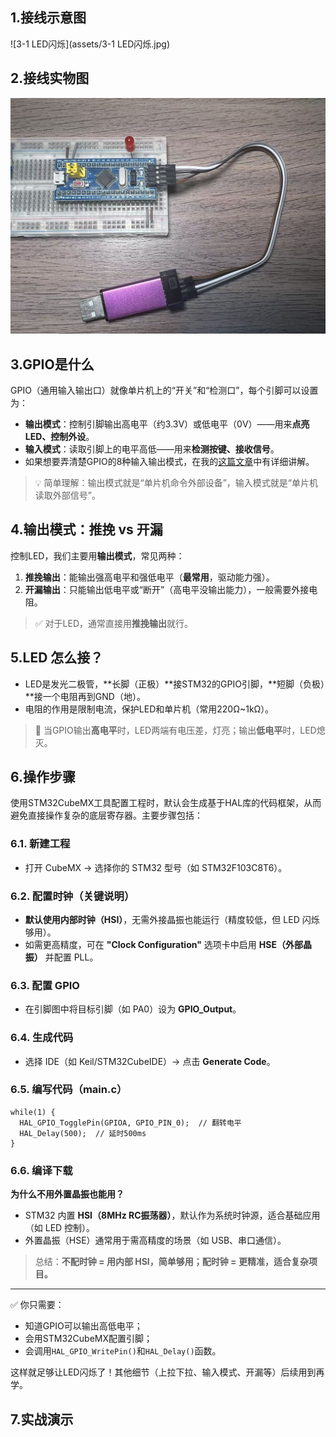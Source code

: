 ## 1.接线示意图

![3-1 LED闪烁](assets/3-1 LED闪烁.jpg)

## 2.接线实物图

![微信图片_20250909223013_67_8](assets/微信图片_20250909223013_67_8.jpg)

## 3.GPIO是什么

GPIO（通用输入输出口）就像单片机上的“开关”和“检测口”，每个引脚可以设置为：

- **输出模式**：控制引脚输出高电平（约3.3V）或低电平（0V）——用来**点亮LED、控制外设**。
- **输入模式**：读取引脚上的电平高低——用来**检测按键、接收信号**。
- 如果想要弄清楚GPIO的8种输入输出模式，在我的[这篇文章](https://mp.weixin.qq.com/s/O-QMAHL9Z7-HOBmbcWp5eg)中有详细讲解。

> 💡 简单理解：输出模式就是“单片机命令外部设备”，输入模式就是“单片机读取外部信号”。

## 4.输出模式：推挽 vs 开漏

控制LED，我们主要用**输出模式**，常见两种：

1. **推挽输出**：能输出强高电平和强低电平（**最常用**，驱动能力强）。
2. **开漏输出**：只能输出低电平或“断开”（高电平没输出能力），一般需要外接电阻。

> ✅ 对于LED，通常直接用**推挽输出**就行。

## 5.LED 怎么接？

- LED是发光二极管，**长脚（正极）**接STM32的GPIO引脚，**短脚（负极）**接一个电阻再到GND（地）。
- 电阻的作用是限制电流，保护LED和单片机（常用220Ω~1kΩ）。

> 🔄 当GPIO输出**高电平**时，LED两端有电压差，灯亮；输出**低电平**时，LED熄灭。

## 6.操作步骤

使用STM32CubeMX工具配置工程时，默认会生成基于HAL库的代码框架，从而避免直接操作复杂的底层寄存器。主要步骤包括：

### **6.1. 新建工程**

- 打开 CubeMX → 选择你的 STM32 型号（如 STM32F103C8T6）。

### **6.2. 配置时钟（关键说明）**

- **默认使用内部时钟（HSI）**，无需外接晶振也能运行（精度较低，但 LED 闪烁够用）。
- 如需更高精度，可在 **"Clock Configuration"** 选项卡中启用 **HSE（外部晶振）** 并配置 PLL。

### **6.3. 配置 GPIO**

- 在引脚图中将目标引脚（如 PA0）设为 **GPIO_Output**。

### **6.4. 生成代码**

- 选择 IDE（如 Keil/STM32CubeIDE）→ 点击 **Generate Code**。

### **6.5. 编写代码（main.c）**

```
while(1) {
  HAL_GPIO_TogglePin(GPIOA, GPIO_PIN_0);  // 翻转电平
  HAL_Delay(500);  // 延时500ms
}
```

### **6.6. 编译下载**

**为什么不用外置晶振也能用？**

- STM32 内置 **HSI（8MHz RC振荡器）**，默认作为系统时钟源，适合基础应用（如 LED 控制）。
- 外置晶振（HSE）通常用于需高精度的场景（如 USB、串口通信）。

> 总结：**不配时钟 = 用内部 HSI，简单够用；配时钟 = 更精准，适合复杂项目。**

------

✅ 你只需要：

- 知道GPIO可以输出高低电平；
- 会用STM32CubeMX配置引脚；
- 会调用`HAL_GPIO_WritePin()`和`HAL_Delay()`函数。

这样就足够让LED闪烁了！其他细节（上拉下拉、输入模式、开漏等）后续用到再学。

## 7.实战演示

